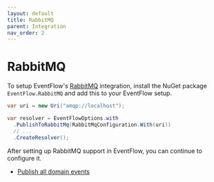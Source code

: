 ```yaml
---
layout: default
title: RabbitMQ
parent: Integration
nav_order: 2
---
```


RabbitMQ
========

To setup EventFlow's [RabbitMQ](https://www.rabbitmq.com/) integration, install the NuGet package
`EventFlow.RabbitMQ` and add this to your EventFlow setup.

```csharp
var uri = new Uri("amqp://localhost");

var resolver = EventFlowOptions.with
  .PublishToRabbitMq(RabbitMqConfiguration.With(uri))
  // ...
  .CreateResolver();
```

After setting up RabbitMQ support in EventFlow, you can continue to configure it.

- [Publish all domain events](../basics/subscribers.md)

